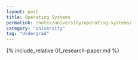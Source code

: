 ```yaml
---
layout: post
title: Operating Systems
permalink: /notes/university/operating-systems/
category: "University"
tag: "Undergrad"
---
```


{% include_relative 01_research-paper.md %}
